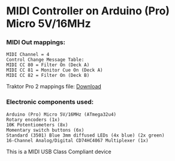 # MIDI Controller on Arduino (Pro) Micro 5V/16MHz


### MIDI Out mappings:

    MIDI Channel = 4
    Control Change Message Table:
    MIDI CC 80 = Filter On (Deck A)
    MIDI CC 81 = Monitor Cue On (Deck A)
    MIDI CC 82 = Filter On (Deck B)
Traktor Pro 2 mappings file: [Download](https://goo.gl/JWAb5h55pk)

### Electronic components used:

    Arduino (Pro) Micro 5V/16MHz (ATmega32u4)
    Rotary encoders (1x)
    10K Potentiometers (8x)
    Momentary switch buttons (6x)
    Standard (3501) Blue 3mm diffused LEDs (4x blue) (2x green)
    16-Channel Analog/Digital CD74HC4067 Multiplexer (1x)


This is a MIDI USB Class Compliant device
